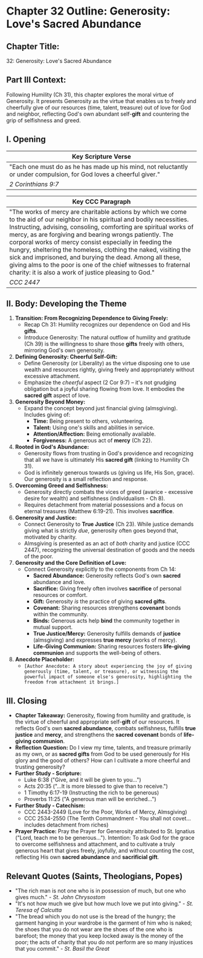 # Chapter 32 Outline: Generosity: Love's Sacred Abundance

## Chapter Title:
32: Generosity: Love's Sacred Abundance

## Part III Context:
Following Humility (Ch 31), this chapter explores the moral virtue of Generosity. It presents Generosity as the virtue that enables us to freely and cheerfully give of our resources (time, talent, treasure) out of love for God and neighbor, reflecting God's own abundant self-**gift** and countering the grip of selfishness and greed.

## I. Opening

| Key Scripture Verse |
|---|
| "Each one must do as he has made up his mind, not reluctantly or under compulsion, for God loves a cheerful giver." |
| *2 Corinthians 9:7* |

| Key CCC Paragraph |
|---|
| "The works of mercy are charitable actions by which we come to the aid of our neighbor in his spiritual and bodily necessities. Instructing, advising, consoling, comforting are spiritual works of mercy, as are forgiving and bearing wrongs patiently. The corporal works of mercy consist especially in feeding the hungry, sheltering the homeless, clothing the naked, visiting the sick and imprisoned, and burying the dead. Among all these, giving alms to the poor is one of the chief witnesses to fraternal charity: it is also a work of justice pleasing to God." |
| *CCC 2447* |

## II. Body: Developing the Theme

1.  **Transition: From Recognizing Dependence to Giving Freely:**
    *   Recap Ch 31: Humility recognizes our dependence on God and His **gifts**.
    *   Introduce Generosity: The natural outflow of humility and gratitude (Ch 39) is the willingness to share those **gifts** freely with others, mirroring God's own generosity.
2.  **Defining Generosity: Cheerful Self-Gift:**
    *   Define Generosity (or Liberality) as the virtue disposing one to use wealth and resources rightly, giving freely and appropriately without excessive attachment.
    *   Emphasize the *cheerful* aspect (2 Cor 9:7) – it's not grudging obligation but a joyful sharing flowing from love. It embodies the **sacred gift** aspect of love.
3.  **Generosity Beyond Money:**
    *   Expand the concept beyond just financial giving (almsgiving). Includes giving of:
        *   **Time:** Being present to others, volunteering.
        *   **Talent:** Using one's skills and abilities in service.
        *   **Attention/Affection:** Being emotionally available.
        *   **Forgiveness:** A generous act of **mercy** (Ch 22).
4.  **Rooted in God's Abundance:**
    *   Generosity flows from trusting in God's providence and recognizing that all we have is ultimately His **sacred gift** (linking to Humility Ch 31).
    *   God is infinitely generous towards us (giving us life, His Son, grace). Our generosity is a small reflection and response.
5.  **Overcoming Greed and Selfishness:**
    *   Generosity directly combats the vices of greed (avarice - excessive desire for wealth) and selfishness (individualism - Ch 8).
    *   Requires detachment from material possessions and a focus on eternal treasures (Matthew 6:19-21). This involves **sacrifice**.
6.  **Generosity and Justice:**
    *   Connect Generosity to **True Justice** (Ch 23). While justice demands giving what is strictly *due*, generosity often goes beyond that, motivated by charity.
    *   Almsgiving is presented as an act of *both* charity and justice (CCC 2447), recognizing the universal destination of goods and the needs of the poor.
7.  **Generosity and the Core Definition of Love:**
    *   Connect Generosity explicitly to the components from Ch 14:
        *   **Sacred Abundance:** Generosity reflects God's own **sacred** abundance and love.
        *   **Sacrifice:** Giving freely often involves **sacrifice** of personal resources or comfort.
        *   **Gift:** Generosity *is* the practice of giving **sacred gifts**.
        *   **Covenant:** Sharing resources strengthens **covenant** bonds within the community.
        *   **Binds:** Generous acts help **bind** the community together in mutual support.
        *   **True Justice/Mercy:** Generosity fulfills demands of **justice** (almsgiving) and expresses **true mercy** (works of mercy).
        *   **Life-Giving Communion:** Sharing resources fosters **life-giving communion** and supports the well-being of others.
8.  **Anecdote Placeholder:**
    *   `[Author Anecdote: A story about experiencing the joy of giving generously (time, talent, or treasure), or witnessing the powerful impact of someone else's generosity, highlighting the freedom from attachment it brings.]`

## III. Closing

*   **Chapter Takeaway:** Generosity, flowing from humility and gratitude, is the virtue of cheerful and appropriate self-**gift** of our resources. It reflects God's own **sacred abundance**, combats selfishness, fulfills **true justice** and **mercy**, and strengthens the **sacred covenant** bonds of **life-giving communion**.
*   **Reflection Question:** Do I view my time, talents, and treasure primarily as my own, or as **sacred gifts** from God to be used generously for His glory and the good of others? How can I cultivate a more cheerful and trusting generosity?
*   **Further Study - Scripture:**
    *   Luke 6:38 ("Give, and it will be given to you...")
    *   Acts 20:35 ("...It is more blessed to give than to receive.")
    *   1 Timothy 6:17-19 (Instructing the rich to be generous)
    *   Proverbs 11:25 ("A generous man will be enriched...")
*   **Further Study - Catechism:**
    *   CCC 2443-2449 (Love for the Poor, Works of Mercy, Almsgiving)
    *   CCC 2534-2550 (The Tenth Commandment - You shall not covet... includes detachment from riches)
*   **Prayer Practice:** Pray the Prayer for Generosity attributed to St. Ignatius ("Lord, teach me to be generous..."). Intention: To ask God for the grace to overcome selfishness and attachment, and to cultivate a truly generous heart that gives freely, joyfully, and without counting the cost, reflecting His own **sacred abundance** and **sacrificial gift**.

## Relevant Quotes (Saints, Theologians, Popes)

*   "The rich man is not one who is in possession of much, but one who gives much." - *St. John Chrysostom*
*   "It's not how much we give but how much love we put into giving." - *St. Teresa of Calcutta*
*   "The bread which you do not use is the bread of the hungry; the garment hanging in your wardrobe is the garment of him who is naked; the shoes that you do not wear are the shoes of the one who is barefoot; the money that you keep locked away is the money of the poor; the acts of charity that you do not perform are so many injustices that you commit." - *St. Basil the Great*
